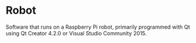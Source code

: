 # Robot
Software that runs on a Raspberry Pi robot, primarily programmed with Qt using Qt Creator 4.2.0 or Visual Studio Community 2015.
